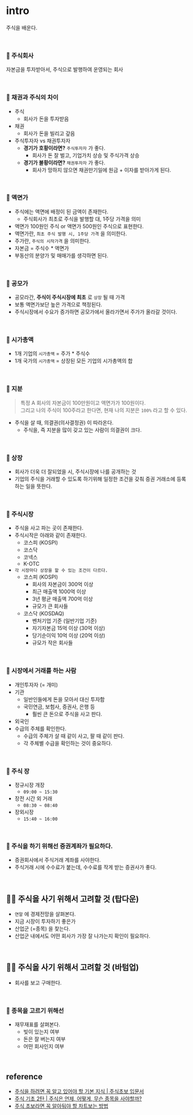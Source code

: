 # intro
주식을 배운다.

<BR>

### 👀 주식회사
자본금을 투자받아서, 주식으로 발행하여 운영되는 회사

<BR>

### 👀 채권과 주식의 차이
* 주식
    * 회사가 돈을 투자받음
* 채권
    * 회사가 돈을 빌리고 갚음
* 주식투자자 vs 채권투자자
    * __경기가 호황이라면?__ `주식투자자` 가 좋다.
        * 회사가 돈 잘 벌고, 기업가치 상승 및 주식가격 상승
    * __경기가 불황이라면?__ `채권투자자` 가 좋다.
        * 회사가 망하지 않으면 채권만기일에 원금 + 이자를 받아가게 된다.

<BR>

### 👀 액면가
* 주식에는 액면에 배정이 된 금액이 존재한다.
    * 주식회사가 최초로 주식을 발행할 대, 1주당 가격을 의미
* 액면가 100원인 주식 or 액면가 500원인 주식으로 표현한다.
* 액면가란, `최초 주식 발행 시, 1주당 가격` 을 의미한다.
* 주가란, `주식의 시작가격` 을 의미한다.
* 자본금 = 주식수 * 액면가
* 부동산의 분양가 및 매매가를 생각하면 된다.

<BR> 

### 👀 공모가
* 공모라간, __주식이 주식시장에 최초__ 로 `상장` 될 때 가격
* 보통 액면가보단 높은 가격으로 책정된다.
* 주식시장에서 수요가 증가하면 공모가에서 올라가면서 주가가 올라갈 것이다.

<BR>

### 👀 시가총액
* 1개 기업의 `시가총액` = 주가 * 주식수
* 1개 국가의 `시가총액` = 상장된 모든 기업의 시가총액의 합

<BR>

### 👀 지분
> 특정 A 회사의 자본금이 100만원이고 액면가가 100원이다.    
> 그리고 나의 주식이 100주라고 한다면, 현재 나의 지분은 `100%` 라고 할 수 있다.
* 주식을 살 때, 의결권(의사결정권) 이 따라온다.
    * 주식을, 즉 지분을 많이 갖고 있는 사람이 의결권이 크다.

<BR>

### 👀 상장
* 회사가 더욱 더 잘되었을 시, 주식시장에 나를 공개하는 것
* 기업의 주식을 거래할 수 있도록 하기위해 일정한 조건을 갖춰 증권 거래소에 등록하는 일을 뜻한다.

<BR>

### 👀 주식시장
* 주식을 사고 파는 곳이 존재한다.
* 주식시작은 아래와 같이 존재한다.
    * 코스피 (KOSPI)
    * 코스닥
    * 코넥스
    * K-OTC  
* `각 시장마다 상장을 할 수 있는 조건이 다르다.`
    * 코스피 (KOSPI)
        * 회사의 자본금이 300억 이상
        * 최근 매출액 1000억 이상
        * 3년 평균 매출액 700억 이상
        * 규모가 큰 회사들
    * 코스닥 (KOSDAQ)
        * 벤처기업 기준 (일반기업 기준)
        * 자기자본금 15억 이상 (30억 이상)
        * 당기순이익 10억 이상 (20억 이상)
        * 규모가 작은 회사들

<BR>

### 👀 시장에서 거래를 하는 사람
* 개인투자자 (= 개미)
* 기관
    * 일반인들에게 돈을 모아서 대신 투자함
    * 국민연금, 보험사, 증권사, 은행 등
        * 훨씬 큰 돈으로 주식을 사고 판다.
* 외국인
* 수급의 주체를 확인한다.
    * 수급의 주체가 살 때 같이 사고, 팔 때 같이 판다.
    * 각 주체별 수급을 확인하는 것이 중요하다.

<BR>

### 👀 주식 장
* 정규시장 개장
    * `09:00 ~ 15:30`
* 장전 시간 외 거래
    * `08:30 ~ 08:40`
* 장외시장
    * `15:40 ~ 16:00`

<BR> 

### 👀 주식을 하기 위해선 증권계좌가 필요하다.
* 증권회사에서 주식거래 계좌를 사야한다.
* 주식거래 시에 수수료가 붙는데, 수수료를 작게 받는 증권사가 좋다.

<BR>

## 👂🏻 주식을 사기 위해서 고려할 것 (탑다운)
* `연말` 에 경제전망을 살펴본다.
* 지금 시장이 투자하기 좋은가
* 산업군 (=종목) 을 찾는다.
* 산업군 내에서도 어떤 회사가 가장 잘 나가는지 확인이 필요하다.

<BR>

## 👂🏻 주식을 사기 위해서 고려할 것 (바텀업)
* 회사를 보고 구매한다.

<BR>

### 👀 종목을 고르기 위해선 
* 재무재표를 살펴본다.
    * 빚이 있는지 여부
    * 돈은 잘 버는지 여부
    * 어떤 회사인지 여부

<BR>

## reference
* [주식을 하려면 꼭 알고 있어야 할 기본 지식 | 주식초보 입문서](https://www.youtube.com/watch?v=LzXzHoXO5ZE&ab_channel=14F%EC%9D%BC%EC%82%AC%EC%97%90%ED%94%84)
* [주식 기초 2탄 | 주식은 언제, 어떻게, 무슨 종목을 사야할까?](https://www.youtube.com/watch?v=-d291restec&ab_channel=14F%EC%9D%BC%EC%82%AC%EC%97%90%ED%94%84)
* [주식 초보라면 꼭 알아둬야 할 차트보는 방법](https://www.youtube.com/watch?v=hI3pzjLbOzY&ab_channel=14F%EC%9D%BC%EC%82%AC%EC%97%90%ED%94%84)